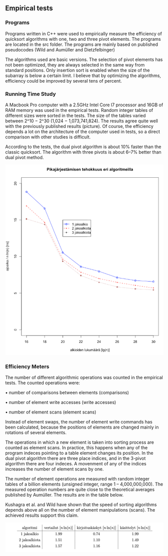 ## Empirical tests

### Programs

Programs written in C++ were used to empirically measure the efficiency of quicksort algorithms with one, two and three pivot elements.
The programs are located in the src folder. The programs are mainly based on published pseudocodes (Wild and Aumüller and Dietzfelbinger)

The algorithms used are basic versions. The selection of pivot elements has not been optimized, they are always selected in the same way from standard positions. Only insertion sort is enabled when the size of the subarray is below a certain limit.
I believe that by optimizing the algorithms, efficiency could be improved by several tens of percent.

### Running Time Study

A Macbook Pro computer with a 2.5GHz Intel Core I7 processor and 16GB of RAM memory was used in the empirical tests. Random integer tables of different sizes were sorted in the tests. The size of the tables varied between 2^10 − 2^30 (1,024 − 1,073,741,824).
The results agree quite well with the previously published results (picture). Of course, the efficiency depends a lot on the architecture of the computer used in tests, so a direct comparison with other studies is difficult.

According to the tests, the dual pivot algorithm is about 10% faster than the classic quicksort. The algorithm with three pivots is about 6–7% better than dual pivot method.

<img src="png/runtime_own.png" width="750">

### Efficiency Meters

The number of different algorithmic operations was counted in the empirical tests. The counted operations were:

• number of comparisons between elements (comparisons)

• number of element write accesses (write accesses)

• number of element scans (element scans)

Instead of element swaps, the number of element write commands has been calculated, because the positions of elements are changed mainly in rotations of several elements.

The operations in which a new element is taken into sorting process are counted as element scans. In practice, this happens when any of the program indeces pointing to a table element changes its position. In the dual pivot algorithm there are three place indices, and in the 3-pivot algorithm there are four indeces. A movenment of any of the indices increases the number of element scans by one.

The number of element operations are measured with random integer tables of a billion elements (unsigned integer, range 1 – 4,000,000,000). The measured operation numbers are quite close to the theoretical averages published by Aumüller. The results are in the table below.

Kushagra et al. and Wild have shown that the speed of sorting algorithms depends above all on the number of element manipulations (scans). The achieved results support this claim.

<img src="png/table2.png" width="750">
